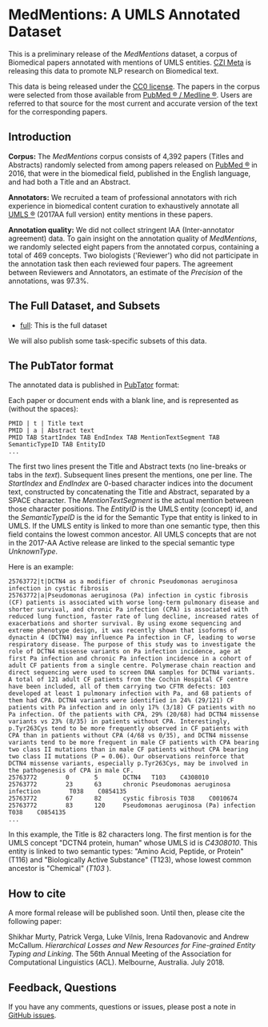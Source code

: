 # MedMentions: A UMLS Annotated Dataset

This is a preliminary release of the _MedMentions_ dataset, a corpus of Biomedical papers
annotated with mentions of UMLS entities. [CZI Meta](https://www.chanzuckerberg.com/science/projects-meta) 
is releasing this data to promote NLP research on Biomedical text.

This data is being released under the [CC0 license](https://creativecommons.org/publicdomain/zero/1.0/).
The papers in the corpus were selected from those available from [PubMed :registered: / Medline :registered:](https://www.nlm.nih.gov/databases/download/pubmed_medline.html).
Users are referred to that source for the most current and accurate version of the text for the corresponding papers.


## Introduction

**Corpus:** The _MedMentions_ corpus consists of 4,392 papers (Titles and Abstracts) randomly selected 
from among papers released on [PubMed :registered:](https://www.ncbi.nlm.nih.gov/pubmed/) in 2016, that 
were in the biomedical field, published in the English language, and had both a Title and 
an Abstract.

**Annotators:** We recruited a team of professional annotators with rich experience in biomedical content 
curation to exhaustively annotate all [UMLS :registered:](https://uts.nlm.nih.gov/home.html) 
(2017AA full version) entity mentions in these papers.

**Annotation quality:** We did not collect stringent IAA (Inter-annotator agreement) data. 
To gain insight on the annotation quality of *MedMentions*, we randomly selected eight 
papers from the annotated corpus, containing a total of 469 concepts. Two biologists 
('Reviewer') who did not participate in the annotation task then each reviewed four papers. 
The agreement between Reviewers and Annotators, an estimate of the *Precision* of the 
annotations, was 97.3%.


## The Full Dataset, and Subsets


* [full](full/): This is the full dataset

We will also publish some task-specific subsets of this data.


## The PubTator format

The annotated data is published in [PubTator](http://bioportal.bioontology.org/ontologies/EDAM?p=classes&conceptid=format_3783)
format:

Each paper or document ends with a blank line, and is represented as (without the spaces):
```
PMID | t | Title text
PMID | a | Abstract text
PMID TAB StartIndex TAB EndIndex TAB MentionTextSegment TAB SemanticTypeID TAB EntityID
...
```

The first two lines present the Title and Abstract texts (no line-breaks or tabs in the _text_). 
Subsequent lines present the mentions, one per line.
The _StartIndex_ and _EndIndex_ are 0-based character indices into the document text, constructed
by concatenating the Title and Abstract, separated by a SPACE character. The _MentionTextSegment_
is the actual mention between those character positions. The _EntityID_ is the UMLS entity 
(concept) id, and the _SemanticTypeID_ is the id for the Semantic Type that entity is linked 
to in UMLS. If the UMLS entity is linked to more than one semantic type, then this field 
contains the lowest common ancestor. All UMLS concepts that are not in the 2017-AA Active release are linked to the
special semantic type _UnknownType_.

Here is an example:
```
25763772|t|DCTN4 as a modifier of chronic Pseudomonas aeruginosa infection in cystic fibrosis
25763772|a|Pseudomonas aeruginosa (Pa) infection in cystic fibrosis (CF) patients is associated with worse long-term pulmonary disease and shorter survival, and chronic Pa infection (CPA) is associated with reduced lung function, faster rate of lung decline, increased rates of exacerbations and shorter survival. By using exome sequencing and extreme phenotype design, it was recently shown that isoforms of dynactin 4 (DCTN4) may influence Pa infection in CF, leading to worse respiratory disease. The purpose of this study was to investigate the role of DCTN4 missense variants on Pa infection incidence, age at first Pa infection and chronic Pa infection incidence in a cohort of adult CF patients from a single centre. Polymerase chain reaction and direct sequencing were used to screen DNA samples for DCTN4 variants. A total of 121 adult CF patients from the Cochin Hospital CF centre have been included, all of them carrying two CFTR defects: 103 developed at least 1 pulmonary infection with Pa, and 68 patients of them had CPA. DCTN4 variants were identified in 24% (29/121) CF patients with Pa infection and in only 17% (3/18) CF patients with no Pa infection. Of the patients with CPA, 29% (20/68) had DCTN4 missense variants vs 23% (8/35) in patients without CPA. Interestingly, p.Tyr263Cys tend to be more frequently observed in CF patients with CPA than in patients without CPA (4/68 vs 0/35), and DCTN4 missense variants tend to be more frequent in male CF patients with CPA bearing two class II mutations than in male CF patients without CPA bearing two class II mutations (P = 0.06). Our observations reinforce that DCTN4 missense variants, especially p.Tyr263Cys, may be involved in the pathogenesis of CPA in male CF.
25763772        0       5       DCTN4   T103    C4308010
25763772        23      63      chronic Pseudomonas aeruginosa infection        T038    C0854135
25763772        67      82      cystic fibrosis T038    C0010674
25763772        83      120     Pseudomonas aeruginosa (Pa) infection   T038    C0854135
...
```
In this example, the Title is 82 characters long. The first mention is for the UMLS concept
"DCTN4 protein, human" whose UMLS id is _C4308010_. This entity is linked to two semantic 
types: "Amino Acid, Peptide, or Protein" (T116) and "Biologically Active Substance" (T123),
whose lowest common ancestor is "Chemical" (_T103_ ). 


## How to cite

A more formal release will be published soon. Until then, please cite the following paper:

Shikhar Murty, Patrick Verga, Luke Vilnis, Irena Radovanovic and Andrew McCallum.
*Hierarchical Losses and New Resources for Fine-grained Entity Typing and Linking*.
The 56th Annual Meeting of the Association for Computational Linguistics (ACL). 
Melbourne, Australia. July 2018.


## Feedback, Questions

If you have any comments, questions or issues, please post a note in 
[GitHub issues](https://github.com/chanzuckerberg/MedMentions/issues).
